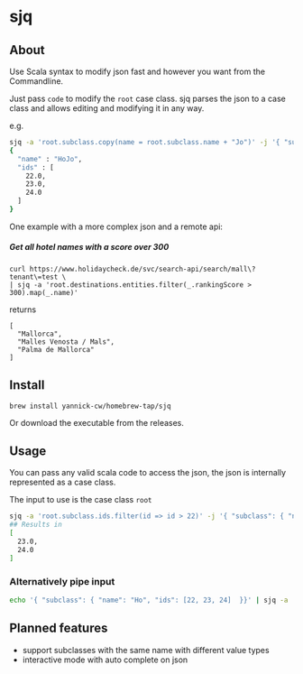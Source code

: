 # sjq

## About

Use Scala syntax to modify json fast and however you want from the Commandline.

Just pass `code` to modify the `root` case class. sjq parses the json to a case class and allows editing and modifying it in any way.

e.g.

```bash
sjq -a 'root.subclass.copy(name = root.subclass.name + "Jo")' -j '{ "subclass": { "name": "Ho", "ids": [22, 23, 24]  }}'
{
  "name" : "HoJo",
  "ids" : [
    22.0,
    23.0,
    24.0
  ]
}
```

One example with a more complex json and a remote api:

##### Get all hotel names with a score over 300

```
curl https://www.holidaycheck.de/svc/search-api/search/mall\?tenant\=test \
| sjq -a 'root.destinations.entities.filter(_.rankingScore > 300).map(_.name)'
```

returns

```
[
  "Mallorca",
  "Malles Venosta / Mals",
  "Palma de Mallorca"
]
```

## Install 

`brew install yannick-cw/homebrew-tap/sjq`

Or download the executable from the releases.

## Usage

You can pass any valid scala code to access the json, the json is internally represented as a case class.

The input to use is the case class `root`

```bash
sjq -a 'root.subclass.ids.filter(id => id > 22)' -j '{ "subclass": { "name": "Ho", "ids": [22, 23, 24]  }}'
## Results in 
[
  23.0,
  24.0
]
```

### Alternatively pipe input

```bash
echo '{ "subclass": { "name": "Ho", "ids": [22, 23, 24]  }}' | sjq -a 'root.subclass.ids.filter(id => id > 22)'
```

## Planned features

* support subclasses with the same name with different value types
* interactive mode with auto complete on json
